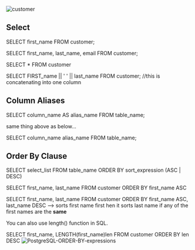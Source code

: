![customer](https://user-images.githubusercontent.com/89083313/151842585-362c561e-b97b-437e-a308-a716fa171d93.png)

## Select
SELECT first_name FROM customer;

SELECT first_name, last_name, email FROM customer; 

SELECT * FROM customer

SELECT FIRST_name || ' ' || last_name FROM customer; //this is concatenating into one column


## Column Aliases

SELECT column_name AS alias_name FROM table_name;

same thing above as below...

SELECT column_name alias_name FROM table_name; 

## Order By Clause

SELECT select_list FROM table_name ORDER BY sort_expression (ASC | DESC)

SELECT first_name, last_name FROM customer ORDER BY first_name ASC 

SELECT first_name, last_name FROM customer ORDER BY first_name ASC, last_name DESC --> sorts first name first hen it sorts last name if any of the first names are the **same** 

You can also use length() function in SQL. 

SELECT first_name, LENGTH(first_name)len FROM customer ORDER BY len DESC
![PostgreSQL-ORDER-BY-expressions](https://user-images.githubusercontent.com/89083313/151853467-eabb81c9-22c6-4deb-ae54-24e72ea4cfce.png)


